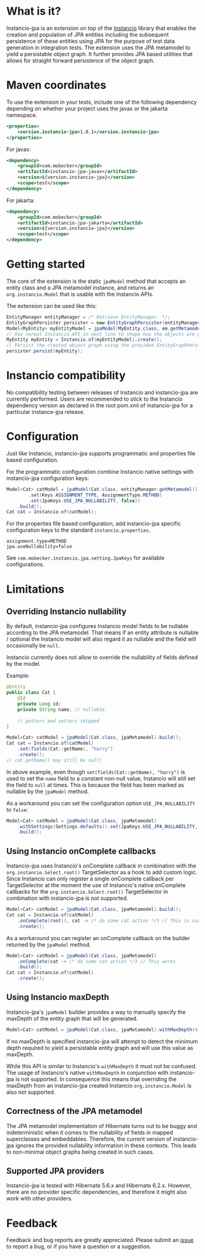# What is it?

Instancio-jpa is an extension on top of the [Instancio](https://github.com/instancio/instancio) library that enables 
the creation and population of JPA entities including the subsequent persistence of these entities using JPA for the 
purpose of test data generation in integration tests. The extension uses the JPA metamodel to yield a persistable 
object graph. It further provides JPA based utilities that allows for straight forward persistence of the object graph.

# Maven coordinates

To use the extension in your tests, include one of the following dependency depending on whether your project uses
the javax or the jakarta namespace.

```xml
<properties>
    <version.instancio-jpa>1.0.1</version.instancio-jpa>
</properties>
```

For javax:
```xml
<dependency>
    <groupId>com.mobecker</groupId>
    <artifactId>instancio-jpa-javax</artifactId>
    <version>${version.instancio-jpa}</version>
    <scope>test</scope>
</dependency>
```

For jakarta:
```xml
<dependency>
    <groupId>com.mobecker</groupId>
    <artifactId>instancio-jpa-jakarta</artifactId>
    <version>${version.instancio-jpa}</version>
    <scope>test</scope>
</dependency>
```

# Getting started

The core of the extension is the static `jpaModel` method that accepts an entity class and a JPA metamodel instance, and
returns an `org.instancio.Model` that is usable with the Instancio APIs.

The extension can be used like this:

```java
EntityManager entityManager = /* Retrieve EntityManager. */;
EntityGraphPersister persister = new EntityGraphPersister(entityManager);
Model<MyEntity> myEntityModel = jpaModel(MyEntity.class, em.getMetamodel()).build();
// Use normal Instancio API in next line to shape how the objects are populated.
MyEntity myEntity = Instancio.of(myEntityModel).create();
// Persist the created object graph using the provided EntityGraphPersister.
persister.persist(myEntity);
```

# Instancio compatibility

No compatibility testing between releases of Instancio and instancio-jpa are currently performed. Users are 
recommended to stick to the Instancio dependency version as declared in the root pom.xml of instancio-jpa for a 
particular instance-jpa release.

# Configuration

Just like Instancio, instancio-jpa supports programmatic and properties file based configuration.

For the programmatic configuration combine Instancio native settings with instancio-jpa configuration keys:
```java
Model<Cat> catModel = jpaModel(Cat.class, entityManager.getMetamodel()).withSettings(Settings.defaults()
        .set(Keys.ASSIGNMENT_TYPE, AssignmentType.METHOD)
        .set(JpaKeys.USE_JPA_NULLABILITY, false))
    .build();
Cat cat = Instancio.of(catModel);
```

For the properties file based configuration, add instancio-jpa specific configuration keys to the standard
`instancio.properties`.
```properties
assignment.type=METHOD
jpa.useNullability=false
```

See `com.mobecker.instancio.jpa.setting.JpaKeys` for available configurations.

# Limitations

## Overriding Instancio nullability 

By default, instancio-jpa configures Instancio model fields to be nullable according to the JPA metamodel. That means
if an entity attribute is nullable / optional the Instancio model will also regard it as nullable and the field will
occasionally be `null`.

Instancio currently does not allow to override the nullability of fields defined by the model.

Example:
```java
@Entity
public class Cat {
    @Id
    private Long id;
    private String name; // nullable
    
    // getters and setters skipped
}

Model<Cat> catModel = jpaModel(Cat.class, jpaMetamodel).build();
Cat cat = Instancio.of(catModel)
    .set(fields(Cat::getName), "harry")
    .create();
// cat.getName() may still be null!
```

In above example, even though `set(fields(Cat::getName), "harry")` is used to set the `name` field to a constant 
non-null value, Instancio will still set the field to `null` at times. This is because the field has been marked as 
nullable by the `jpaModel` method.

As a workaround you can set the configuration option `USE_JPA_NULLABILITY` to `false`:
```java
Model<Cat> catModel = jpaModel(Cat.class, jpaMetamodel)
    .withSettings(Settings.defaults().set(JpaKeys.USE_JPA_NULLABILITY, false))
    .build();
```

## Using Instancio onComplete callbacks

Instancio-jpa uses Instancio's onComplete callback in combination with the `org.instancio.Select.root()` TargetSelector 
as a hook to add custom logic. 
Since Instancio can only register a single onComplete callback per TargetSelector at the moment the use of Instancio's 
native onComplete callbacks for the `org.instancio.Select.root()` TargetSelector in combination with instancio-jpa is 
not supported.
```java
Model<Cat> catModel = jpaModel(Cat.class, jpaMetamodel).build();
Cat cat = Instancio.of(catModel)
    .onComplete(root(), cat -> /* do some cat action */) // This is currently not supported!
    .create();
```
As a workaround you can register an onComplete callback on the builder returned by the `jpaModel` method.
```java
Model<Cat> catModel = jpaModel(Cat.class, jpaMetamodel)
    .onComplete(cat -> /* do some cat action */) // This works
    .build();
Cat cat = Instancio.of(catModel)
    .create();
```

## Using Instancio maxDepth

Instancio-jpa's `jpaModel` builder provides a way to manually specify the maxDepth of the entity graph that will be
generated.

```java
Model<Cat> catModel = jpaModel(Cat.class, jpaMetamodel).withMaxDepth(4).build();
```

If no maxDepth is specified instancio-jpa will attempt to detect the minimum depth required to yield a persistable 
entity graph and will use this value as maxDepth.

While this API is similar to Instancio's `withMaxDepth` it must not be confused. The usage of Instancio's native
`withMaxDepth` in conjunction with instancio-jpa is not supported. In consequence  this means that overriding the 
maxDepth from an instancio-jpa created Instancio `org.instancio.Model` is also not supported.

## Correctness of the JPA metamodel

The JPA metamodel implementation of Hibernate turns out to be buggy and indeterministic when it comes to the nullability
of fields in mapped superclasses and embeddables. Therefore, the current version of instancio-jpa ignores the 
provided nullability information in these contexts. This leads to non-minimal object graphs being created in such cases.

## Supported JPA providers

Instancio-jpa is tested with Hibernate 5.6.x and Hibernate 6.2.x. However, there are no provider specific dependencies, 
and therefore it might also work with other providers.

# Feedback

Feedback and bug reports are greatly appreciated. Please submit an 
[issue](https://github.com/Mobe91/instancio-jpa/issues) to report a bug, or if you have a question or a suggestion.
